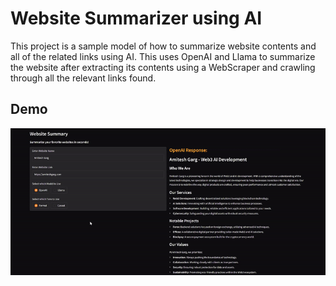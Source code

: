 

# Website Summarizer using AI

This project is a sample model of how to summarize website contents and all of the related links using AI. This uses OpenAI and Llama to summarize the website after extracting its contents using a WebScraper and crawling through all the relevant links found.




## Demo


![](https://github.com/amitesh1234/llm_website_crawler/blob/master/assets/demo.gif)
